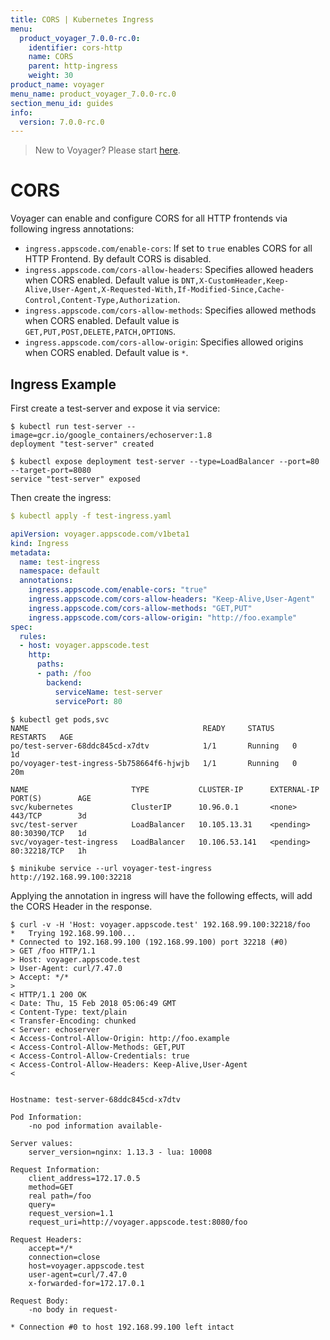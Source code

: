 ```yaml
---
title: CORS | Kubernetes Ingress
menu:
  product_voyager_7.0.0-rc.0:
    identifier: cors-http
    name: CORS
    parent: http-ingress
    weight: 30
product_name: voyager
menu_name: product_voyager_7.0.0-rc.0
section_menu_id: guides
info:
  version: 7.0.0-rc.0
---
```


> New to Voyager? Please start [here](/products/voyager/7.0.0-rc.0/concepts/overview).

# CORS

Voyager can enable and configure CORS for all HTTP frontends via following ingress annotations:

- `ingress.appscode.com/enable-cors`: If set to `true` enables CORS for all HTTP Frontend. By default CORS is disabled.
- `ingress.appscode.com/cors-allow-headers`: Specifies allowed headers when CORS enabled. Default value is `DNT,X-CustomHeader,Keep-Alive,User-Agent,X-Requested-With,If-Modified-Since,Cache-Control,Content-Type,Authorization`.
- `ingress.appscode.com/cors-allow-methods`: Specifies allowed methods when CORS enabled. Default value is `GET,PUT,POST,DELETE,PATCH,OPTIONS`.
- `ingress.appscode.com/cors-allow-origin`: Specifies allowed origins when CORS enabled. Default value is `*`.

## Ingress Example

First create a test-server and expose it via service:

```console
$ kubectl run test-server --image=gcr.io/google_containers/echoserver:1.8
deployment "test-server" created

$ kubectl expose deployment test-server --type=LoadBalancer --port=80 --target-port=8080
service "test-server" exposed
```

Then create the ingress:

```yaml
$ kubectl apply -f test-ingress.yaml

apiVersion: voyager.appscode.com/v1beta1
kind: Ingress
metadata:
  name: test-ingress
  namespace: default
  annotations:
    ingress.appscode.com/enable-cors: "true"
    ingress.appscode.com/cors-allow-headers: "Keep-Alive,User-Agent"
    ingress.appscode.com/cors-allow-methods: "GET,PUT"
    ingress.appscode.com/cors-allow-origin: "http://foo.example"
spec:
  rules:
  - host: voyager.appscode.test
    http:
      paths:
      - path: /foo
        backend:
          serviceName: test-server
          servicePort: 80
```

```console
$ kubectl get pods,svc
NAME                                       READY     STATUS    RESTARTS   AGE
po/test-server-68ddc845cd-x7dtv            1/1       Running   0          1d
po/voyager-test-ingress-5b758664f6-hjwjb   1/1       Running   0          20m

NAME                       TYPE           CLUSTER-IP      EXTERNAL-IP   PORT(S)        AGE
svc/kubernetes             ClusterIP      10.96.0.1       <none>        443/TCP        3d
svc/test-server            LoadBalancer   10.105.13.31    <pending>     80:30390/TCP   1d
svc/voyager-test-ingress   LoadBalancer   10.106.53.141   <pending>     80:32218/TCP   1h

$ minikube service --url voyager-test-ingress
http://192.168.99.100:32218
```

Applying the annotation in ingress will have the following effects, will add the CORS Header in the response.

```console
$ curl -v -H 'Host: voyager.appscode.test' 192.168.99.100:32218/foo
*   Trying 192.168.99.100...
* Connected to 192.168.99.100 (192.168.99.100) port 32218 (#0)
> GET /foo HTTP/1.1
> Host: voyager.appscode.test
> User-Agent: curl/7.47.0
> Accept: */*
>
< HTTP/1.1 200 OK
< Date: Thu, 15 Feb 2018 05:06:49 GMT
< Content-Type: text/plain
< Transfer-Encoding: chunked
< Server: echoserver
< Access-Control-Allow-Origin: http://foo.example
< Access-Control-Allow-Methods: GET,PUT
< Access-Control-Allow-Credentials: true
< Access-Control-Allow-Headers: Keep-Alive,User-Agent
<


Hostname: test-server-68ddc845cd-x7dtv

Pod Information:
	-no pod information available-

Server values:
	server_version=nginx: 1.13.3 - lua: 10008

Request Information:
	client_address=172.17.0.5
	method=GET
	real path=/foo
	query=
	request_version=1.1
	request_uri=http://voyager.appscode.test:8080/foo

Request Headers:
	accept=*/*
	connection=close
	host=voyager.appscode.test
	user-agent=curl/7.47.0
	x-forwarded-for=172.17.0.1

Request Body:
	-no body in request-

* Connection #0 to host 192.168.99.100 left intact
```